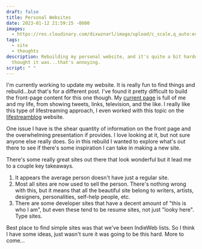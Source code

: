 ```yaml
---
draft: false
title: Personal Websites
date: 2023-01-12 21:59:15 -0600
images:
  - https://res.cloudinary.com/dixwznarl/image/upload/c_scale,q_auto:eco,w_1920/v1673582314/notebook/blueprints.jpg
tags:
  - site
  - thoughts
description: Rebuilding my personal website, and it's quite a bit harder than I
  thought it was...that's annoying.
script: " "
---
```

I'm currently working to update my website.  It is really fun to find things and rebuild...but that's for a different post.  I've found it pretty difficult to build the front-page content for this one though.  My [current page](/) is full of me and my life, from showing tweets, links, television, and the like.  I really like this type of lifestreaming approach, I even worked with this topic on the [lifestreamblog](https://lifestreamblog.com/) website.

One issue I have is the shear quantity of information on the front page and the overwhelming presentation if provides.  I love looking at it, but not sure anyone else really does.  So in this rebuild I wanted to explore what's out there to see if there's some inspiration I can take in making a new site.  

There's some really great sites out there that look wonderful but it lead me to a couple key takeaways.  

1. It appears the average person doesn't have just a regular site.
2. M﻿ost all sites are now used to sell the person.  There's nothing wrong with this, but it means that all the beautiful site belong to writers, artists, designers, personalities, self-help people, etc.
3. There are some developer sites that have a decent amount of "this is who I am", but even these tend to be resume sites, not just "looky here". Type sites.

Best place to find simple sites was that we've been IndieWeb lists.   So I think I have some ideas, just wasn't sure it was going to be this hard.  More to come...